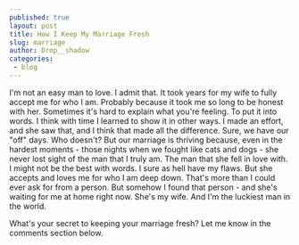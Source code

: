 ```yaml
---
published: true
layout: post
title: How I Keep My Marriage Fresh
slug: marriage
author: Drop__shadow
categories:
 - blog
---
```


I'm not an easy man to love. I admit that. It took years for my wife to fully accept me for who I am.
Probably because it took me so long to be honest with her. Sometimes it's hard to explain what you're feeling.
To put it into words. I think with time I learned to show it in other ways.
I made an effort, and she saw that, and I think that made all the difference.
Sure, we have our "off" days. Who doesn't?
But our marriage is thriving because, even in the hardest moments - those nights when we fought like cats and dogs - she never lost sight of the man that I truly am.
The man that she fell in love with. I might not be the best with words. I sure as hell have my flaws. But she accepts and loves me for who I am deep down.
That's more than I could ever ask for from a person. But somehow I found that person - and she's waiting for me at home right now.
She's my wife. And I'm the luckiest man in the world.

What's your secret to keeping your marriage fresh? Let me know in the comments section below.

